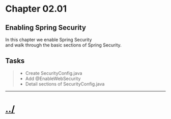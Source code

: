 # Chapter 02.01

## Enabling Spring Security
In this chapter we enable Spring Security  
and walk through the basic sections of Spring Security.

## Tasks

> * Create SecurityConfig.java
> * Add @EnableWebSecurity
> * Detail sections of SecurityConfig.java


---

# [../](../README.md)
